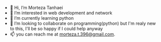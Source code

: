 - 👋 Hi, I’m Morteza Tanhaei
- 👀 I’m interested in web development and network
- 🌱 I’m currently learning python
- 💞️ I’m looking to collaborate on programming(python) but I'm realy new to this, I'll be so happy if I could help anyway
- 📫 you can reach me at morteza.t.396@gmail.com.

<!---
mortezatan/mortezatan is a ✨ special ✨ repository because its `README.md` (this file) appears on your GitHub profile.
You can click the Preview link to take a look at your changes.
--->
